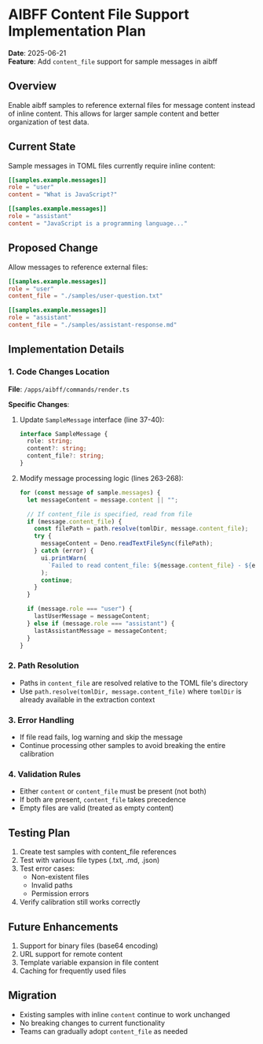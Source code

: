 # AIBFF Content File Support Implementation Plan

**Date**: 2025-06-21\
**Feature**: Add `content_file` support for sample messages in aibff

## Overview

Enable aibff samples to reference external files for message content instead of
inline content. This allows for larger sample content and better organization of
test data.

## Current State

Sample messages in TOML files currently require inline content:

```toml
[[samples.example.messages]]
role = "user"
content = "What is JavaScript?"

[[samples.example.messages]]
role = "assistant"
content = "JavaScript is a programming language..."
```

## Proposed Change

Allow messages to reference external files:

```toml
[[samples.example.messages]]
role = "user"
content_file = "./samples/user-question.txt"

[[samples.example.messages]]
role = "assistant"
content_file = "./samples/assistant-response.md"
```

## Implementation Details

### 1. Code Changes Location

**File**: `/apps/aibff/commands/render.ts`

**Specific Changes**:

1. Update `SampleMessage` interface (line 37-40):
   ```typescript
   interface SampleMessage {
     role: string;
     content?: string;
     content_file?: string;
   }
   ```

2. Modify message processing logic (lines 263-268):
   ```typescript
   for (const message of sample.messages) {
     let messageContent = message.content || "";

     // If content_file is specified, read from file
     if (message.content_file) {
       const filePath = path.resolve(tomlDir, message.content_file);
       try {
         messageContent = Deno.readTextFileSync(filePath);
       } catch (error) {
         ui.printWarn(
           `Failed to read content_file: ${message.content_file} - ${error.message}`,
         );
         continue;
       }
     }

     if (message.role === "user") {
       lastUserMessage = messageContent;
     } else if (message.role === "assistant") {
       lastAssistantMessage = messageContent;
     }
   }
   ```

### 2. Path Resolution

- Paths in `content_file` are resolved relative to the TOML file's directory
- Use `path.resolve(tomlDir, message.content_file)` where `tomlDir` is already
  available in the extraction context

### 3. Error Handling

- If file read fails, log warning and skip the message
- Continue processing other samples to avoid breaking the entire calibration

### 4. Validation Rules

- Either `content` or `content_file` must be present (not both)
- If both are present, `content_file` takes precedence
- Empty files are valid (treated as empty content)

## Testing Plan

1. Create test samples with content_file references
2. Test with various file types (.txt, .md, .json)
3. Test error cases:
   - Non-existent files
   - Invalid paths
   - Permission errors
4. Verify calibration still works correctly

## Future Enhancements

1. Support for binary files (base64 encoding)
2. URL support for remote content
3. Template variable expansion in file content
4. Caching for frequently used files

## Migration

- Existing samples with inline `content` continue to work unchanged
- No breaking changes to current functionality
- Teams can gradually adopt `content_file` as needed